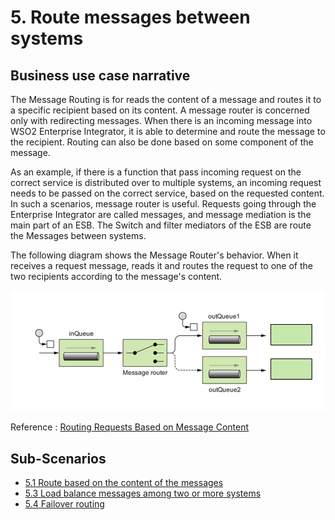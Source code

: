 # 5. Route messages between systems

## Business use case narrative

The Message Routing is for reads the content of a message and routes it to a specific recipient based on its content.
A message router is concerned only with redirecting messages. When there is an incoming message into WSO2 Enterprise Integrator,
it is able to determine and route the message to the recipient. Routing can also be done based on some component of the message.

As an example, if there is a function that pass incoming request on the correct service
is distributed over to multiple systems, an incoming request needs to be passed on the correct service,
based on the requested content. In such a scenarios, message router is useful. Requests going through the Enterprise Integrator
are called messages, and message mediation is the main part of an ESB. The Switch and filter mediators of the ESB are route the
Messages between systems.

The following diagram shows the Message Router's behavior. When it receives a request message, reads it and routes the
request to one of the two recipients according to the message's content.

![5-Message-Router-behavior](images/Message-Router-behavior.png)

Reference : [Routing Requests Based on Message Content](https://docs.wso2.com/display/EI610/Routing+Requests+Based+on+Message+Content)


## Sub-Scenarios
- [5.1 Route based on the content of the messages](https://github.com/wso2/product-ei/tree/product-scenarios/product-scenarios/5-Route-messages-between-systems/5.1-Route-based-on-the-content-of-the-messages)
- [5.3 Load balance messages among two or more systems](https://github.com/wso2/product-ei/tree/product-scenarios/product-scenarios/5-Route-messages-between-systems/5.3-Load-balance-messages-among-two-or-more-systems)
- [5.4 Failover routing](https://github.com/wso2/product-ei/tree/product-scenarios/product-scenarios/5-Route-messages-between-systems/5.4-Failover-routing)